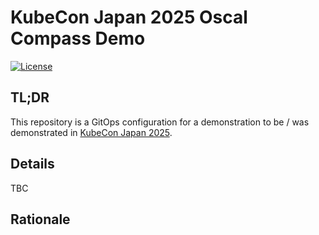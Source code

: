 # KubeCon Japan 2025 Oscal Compass Demo

[![License](https://img.shields.io/badge/License-Apache%202.0-blue.svg)](https://opensource.org/licenses/Apache-2.0)

## TL;DR
This repository is a GitOps configuration for a demonstration to be / was demonstrated in [KubeCon Japan 2025](https://kccncjpn2025.sched.com/event/1x71s/practical-cloud-native-compliance-automation-with-oscal-compass-chris-butler-red-hat-takumi-yanagawa-ibm-research).

## Details

TBC


## Rationale

